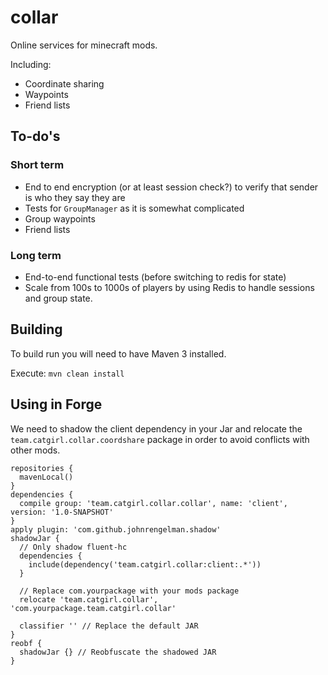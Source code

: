 # collar

Online services for minecraft mods.

Including:
* Coordinate sharing
* Waypoints
* Friend lists

## To-do's

### Short term
* End to end encryption (or at least session check?) to verify that sender is who they say they are
* Tests for `GroupManager` as it is somewhat complicated
* Group waypoints
* Friend lists

### Long term
* End-to-end functional tests (before switching to redis for state)
* Scale from 100s to 1000s of players by using Redis to handle sessions and group state.

## Building
To build run you will need to have Maven 3 installed. 

Execute:
`mvn clean install`

## Using in Forge

We need to shadow the client dependency in your Jar and relocate the `team.catgirl.collar.coordshare` package
in order to avoid conflicts with other mods.

```
repositories {
  mavenLocal()
}
dependencies {
  compile group: 'team.catgirl.collar.collar', name: 'client', version: '1.0-SNAPSHOT'
}
apply plugin: 'com.github.johnrengelman.shadow'
shadowJar {
  // Only shadow fluent-hc
  dependencies {
    include(dependency('team.catgirl.collar:client:.*'))
  }

  // Replace com.yourpackage with your mods package
  relocate 'team.catgirl.collar', 'com.yourpackage.team.catgirl.collar'

  classifier '' // Replace the default JAR
}
reobf {
  shadowJar {} // Reobfuscate the shadowed JAR
}
```
